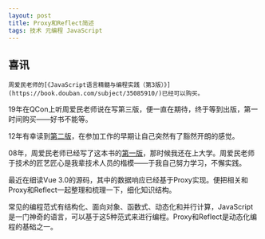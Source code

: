 ```yaml
---
layout: post
title: Proxy和Reflect简述
tags: 技术 元编程 JavaScript
---
```


## 喜讯

    周爱民老师的[《JavaScript语言精髓与编程实践（第3版）》](https://book.douban.com/subject/35085910/)已经可以购买。

19年在QCon上听周爱民老师说在写第三版，便一直在期待，终于等到出版，第一时间购买——好书不能等。

12年有幸读到[第二版](https://book.douban.com/subject/10542576/)，在参加工作的早期让自己突然有了豁然开朗的感觉。

08年，周爱民老师已经写了这本书的[第一版](https://book.douban.com/subject/3012828/)，那时候我还在上大学。周爱民老师于技术的匠艺匠心是我辈技术人员的楷模——于我自己努力学习，不懈实践。


最近在细读Vue 3.0的源码，其中的数据响应已经基于Proxy实现。便把相关和Proxy和Reflect一起整理和梳理一下，细化知识结构。

常见的编程范式有结构化、面向对象、函数式、动态化和并行计算，JavaScript是一门神奇的语言，可以基于这5种范式来进行编程。Proxy和Reflect是动态化编程的基础之一。
